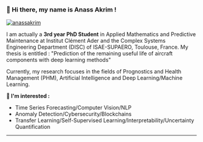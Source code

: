 
<!-- Presentation -->

### 👋 Hi there, my name is Anass Akrim !

<p align="center">

   <a   href="https://www.linkedin.com/in/anass-akrim/" target="blank"><img align="center" src="https://img.shields.io/badge/-LinkedIn-039BE5?style=for-the-badge&logo=Linkedin&logoColor=white&link=https://www.linkedin.com/in/anass-akrim/" alt="anassakrim"/></a>
</p>

I am actually a **3rd year PhD Student** in Applied Mathematics and Predictive Maintenance at Institut Clément Ader and the Complex Systems Engineering Department (DISC) of ISAE-SUPAERO, Toulouse, France. My thesis is entitled : "Prediction of the remaining useful life of aircraft components with deep learning methods"

Currently, my research focuses in the fields of Prognostics and Health Management (PHM), Artificial Intelligence and Deep Learning/Machine Learning.

**🚀 I'm interested :**

- Time Series Forecasting/Computer Vision/NLP
- Anomaly Detection/Cybersecurity/Blockchains
- Transfer Learning/Self-Supervised Learning/Interpretability/Uncertainty Quantification
---
